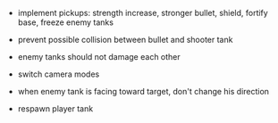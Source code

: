 

- implement pickups: strength increase, stronger bullet, shield, fortify base, freeze enemy tanks

- prevent possible collision between bullet and shooter tank

- enemy tanks should not damage each other

- switch camera modes

- when enemy tank is facing toward target, don't change his direction

- respawn player tank

